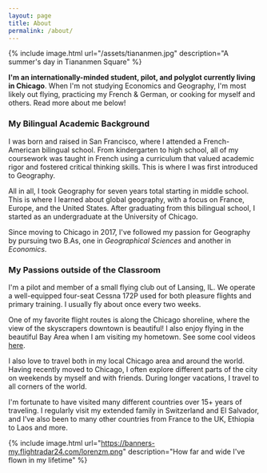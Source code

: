 ```yaml
---
layout: page
title: About
permalink: /about/
---
```

{% include image.html url="/assets/tiananmen.jpg" description="A summer's day in Tiananmen Square" %}

**I'm an internationally-minded student, pilot, and polyglot currently living in Chicago**. When I'm not studying Economics and Geography, I'm most likely out flying, practicing my French & German, or cooking for myself and others. Read more about me below! 

### My Bilingual Academic Background
I was born and raised in San Francisco, where I attended a French-American bilingual school. From kindergarten to high school, all of my coursework was taught in French using a curriculum that valued academic rigor and fostered critical thinking skills. This is where I was first introduced to Geography. 

All in all, I took Geography for seven years total starting in middle school. This is where I learned about global geography, with a focus on France, Europe, and the United States. After graduating from this bilingual school, I started as an undergraduate at the University of Chicago. 

Since moving to Chicago in 2017, I've followed my passion for Geography by pursuing two B.As, one in *Geographical Sciences* and another in *Economics*.

### My Passions outside of the Classroom
I'm a pilot and member of a small flying club out of Lansing, IL. We operate a well-equipped four-seat Cessna 172P used for both pleasure flights and primary training. I usually fly about once every two weeks. 

One of my favorite flight routes is along the Chicago shoreline, where the view of the skyscrapers downtown is beautiful! I also enjoy flying in the beautiful Bay Area when I am visiting my hometown. See some cool videos [here](../construction).

I also love to travel both in my local Chicago area and around the world. Having recently moved to Chicago, I often explore different parts of the city on weekends by myself and with friends. During longer vacations, I travel to all corners of the world.

I'm fortunate to have visited many different countries over 15+ years of traveling. I regularly visit my extended family in Switzerland and El Salvador, and I've also been to many other countries from France to the UK, Ethiopia to Laos and more. 

{% include image.html url="https://banners-my.flightradar24.com/lorenzm.png" description="How far and wide I've flown in my lifetime" %}
